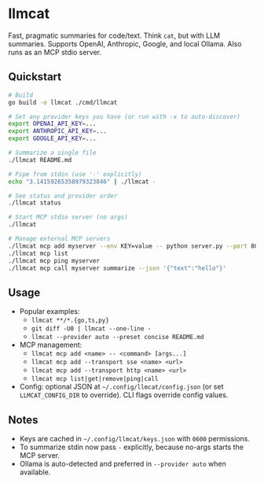 # llmcat

Fast, pragmatic summaries for code/text. Think `cat`, but with LLM summaries. Supports OpenAI, Anthropic, Google, and local Ollama. Also runs as an MCP stdio server.

## Quickstart

```bash
# Build
go build -o llmcat ./cmd/llmcat

# Set any provider keys you have (or run with -x to auto-discover)
export OPENAI_API_KEY=...
export ANTHROPIC_API_KEY=...
export GOOGLE_API_KEY=...

# Summarize a single file
./llmcat README.md

# Pipe from stdin (use '-' explicitly)
echo "3.14159265358979323846" | ./llmcat -

# See status and provider order
./llmcat status

# Start MCP stdio server (no args)
./llmcat

# Manage external MCP servers
./llmcat mcp add myserver --env KEY=value -- python server.py --port 8080
./llmcat mcp list
./llmcat mcp ping myserver
./llmcat mcp call myserver summarize --json '{"text":"hello"}'
```

## Usage

- Popular examples:
  - `llmcat **/*.{go,ts,py}`
  - `git diff -U0 | llmcat --one-line -`
  - `llmcat --provider auto --preset concise README.md`
- MCP management:
  - `llmcat mcp add <name> -- <command> [args...]`
  - `llmcat mcp add --transport sse <name> <url>`
  - `llmcat mcp add --transport http <name> <url>`
  - `llmcat mcp list|get|remove|ping|call`
- Config: optional JSON at `~/.config/llmcat/config.json` (or set `LLMCAT_CONFIG_DIR` to override). CLI flags override config values.

## Notes

- Keys are cached in `~/.config/llmcat/keys.json` with `0600` permissions.
- To summarize stdin now pass `-` explicitly, because no-args starts the MCP server.
- Ollama is auto-detected and preferred in `--provider auto` when available.
